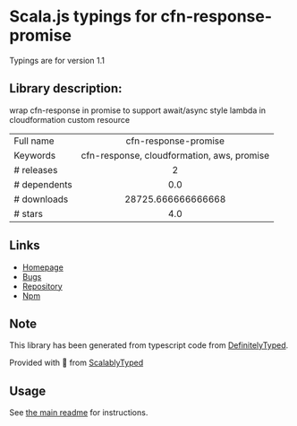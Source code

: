 
# Scala.js typings for cfn-response-promise

Typings are for version 1.1

## Library description:
wrap cfn-response in promise to support await/async style lambda in cloudformation custom resource

|                    |                 |
| ------------------ | :-------------: |
| Full name          | cfn-response-promise |
| Keywords           | cfn-response, cloudformation, aws, promise |
| # releases         | 2 |
| # dependents       | 0.0 |
| # downloads        | 28725.666666666668 |
| # stars            | 4.0 |

## Links
- [Homepage](https://github.com/ispyinternet/cfn-response-promise#readme)
- [Bugs](https://github.com/ispyinternet/cfn-response-promise/issues)
- [Repository](https://github.com/ispyinternet/cfn-response-promise)
- [Npm](https://www.npmjs.com/package/cfn-response-promise)
    


## Note
This library has been generated from typescript code from [DefinitelyTyped](https://definitelytyped.org).

Provided with :purple_heart: from [ScalablyTyped](https://github.com/oyvindberg/ScalablyTyped)

## Usage
See [the main readme](../../readme.md) for instructions.


